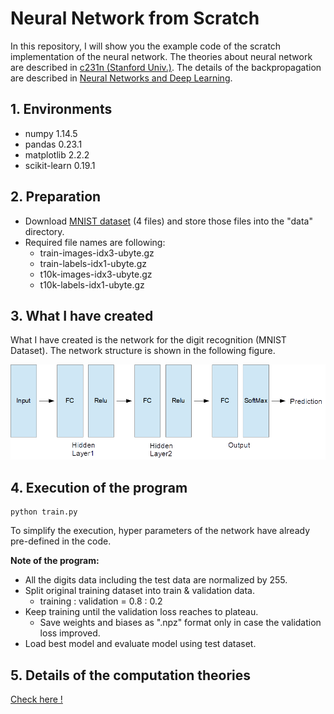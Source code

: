 # Neural Network from Scratch
In this repository, I will show you the example code of the scratch implementation of the neural network. The theories about neural network are described in [c231n (Stanford Univ.)](http://cs231n.github.io/). The details of the backpropagation are described in [Neural Networks and Deep Learning](http://neuralnetworksanddeeplearning.com/chap2.html).

## 1. Environments
- numpy 1.14.5
- pandas 0.23.1
- matplotlib 2.2.2
- scikit-learn 0.19.1

## 2. Preparation
- Download [MNIST dataset](http://yann.lecun.com/exdb/mnist/) (4 files) and store those files into the "data" directory.
- Required file names are following:
  - train-images-idx3-ubyte.gz
  - train-labels-idx1-ubyte.gz
  - t10k-images-idx3-ubyte.gz
  - t10k-labels-idx1-ubyte.gz

## 3. What I have created
What I have created is the network for the digit recognition (MNIST Dataset). The network structure is shown in the following figure.

![](images/fig1.png)

## 4. Execution of the program
```
python train.py
```
To simplify the execution, hyper parameters of the network have already pre-defined in the code.

__Note of the program:__
- All the digits data including the test data are normalized by 255.
- Split original training dataset into train & validation data.  
  - training : validation = 0.8 : 0.2
- Keep training until the validation loss reaches to plateau.
  - Save weights and biases as ".npz" format only in case the validation loss improved.
- Load best model and evaluate model using test dataset.

## 5. Details of the computation theories
[Check here !](explanation.ipynb)
